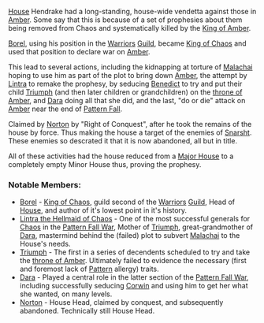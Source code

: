[House](ChaosHouses) Hendrake had a long-standing, house-wide vendetta against those in [Amber](ShadowKolvir).  Some say that this is because of a set of prophesies about them being removed from Chaos and systematically killed by the [King of Amber](KingOfAmber).

[Borel](BorelOfHendrake), using his position in the [Warriors](WarriorsGuild) [Guild](ChaosGuilds), became [King of Chaos](KingOfChaos) and used that position to declare war on [Amber](ShadowKolvir).

This lead to several actions, including the kidnapping at torture of [Malachai](MalachaiOfCorwin) hoping to use him as part of the plot to bring down [Amber](ShadowKolvir), the attempt by [Lintra](LintraOfHendrake) to remake the prophesy, by seducing [Benedict](BenedictOfOberon) to try and put their child [Triumph](TriumphOfBenedict) (and then later children or grandchildren) on the [throne of Amber](KingOfAmber), and [Dara](DaraOfOfOfBenedict) doing all that she did, and the last, "do or die" attack on [Amber](ShadowKolvir) near the end of [Pattern Fall](PatternFall).

Claimed by [Norton](NortonOfBeastmasters) by "Right of Conquest", after he took the remains of the house by force. Thus making the house a target of the enemies of [Snarsht](SnarshtOfBeastmasters).  These enemies so descrated it that it is now abandoned, all but in title.

All of these activities had the house reduced from a [Major House](ChaosHouses) to a completely empty Minor House thus, proving the prophesy.

### Notable Members:
 + [Borel](BorelOfHendrake) - [King of Chaos](KingOfChaos), guild second of the [Warriors](WarriorsGuild) [Guild](ChaosGuilds), Head of [House](ChaosHouses), and author of it's lowest point in it's history.
 + [Lintra the Hellmaid of Chaos](LintraOfHendrake) - One of the most successful generals for [Chaos](CourtsOfChaos) in the [Pattern Fall War](PatternFall), Mother of [Triumph](TriumphOfBenedict), great-grandmother of [Dara](DaraOfOfOfBenedict), mastermind behind the (failed) plot to subvert [Malachai](MalachaiOfCorwin) to the House's needs.
 + [Triumph](TriumphOfBenedict) - The first in a series of decendents scheduled to try and take the [throne of Amber](ShadowKolvir).  Ultimately failed to evidence the necessary (first and foremost lack of [Pattern](PrimalPattern) allergy) traits.
 + [Dara](DaraOfOfOfBenedict) - Played a central role in the latter section of the [Pattern Fall War](PatternFall), including successfully seducing [Corwin](CorwinOfOberon) and using him to get her what she wanted, on many levels.
 + [Norton](NortonOfBeastmasters) - House Head, claimed by conquest, and subsequently abandoned.  Technically still House Head.

